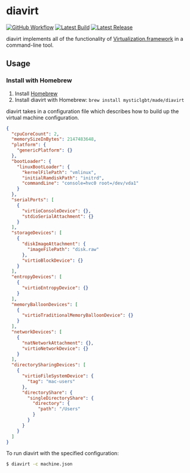 # diavirt

[![GitHub Workflow](https://github.com/mysticlgbt/diavirt/actions/workflows/macos.yml/badge.svg)](https://github.com/mysticlgbt/diavirt/actions/workflows/macos.yml)
[![Latest Build](https://shields.io/badge/download-nightly-blue)](https://nightly.link/mysticlgbt/diavirt/workflows/macos/main/diavirt)
[![Latest Release](https://shields.io/github/v/release/mysticlgbt/diavirt?display_name=tag&sort=semver)](https://github.com/mysticlgbt/diavirt/releases/latest)

diavirt implements all of the functionality of [Virtualization.framework](https://developer.apple.com/documentation/virtualization) in a command-line tool.

## Usage

### Install with Homebrew

1. Install [Homebrew](https://brew.sh)
2. Install diavirt with Homebrew: `brew install mysticlgbt/made/diavirt`

diavirt takes in a configuration file which describes how to build up the virtual machine configuration.

```json
{
  "cpuCoreCount": 2,
  "memorySizeInBytes": 2147483648,
  "platform": {
    "genericPlatform": {}
  },
  "bootLoader": {
    "linuxBootLoader": {
      "kernelFilePath": "vmlinux",
      "initialRamdiskPath": "initrd",
      "commandLine": "console=hvc0 root=/dev/vda1"
    }
  },
  "serialPorts": [
    {
      "virtioConsoleDevice": {},
      "stdioSerialAttachment": {}
    }
  ],
  "storageDevices": [
    {
      "diskImageAttachment": {
        "imageFilePath": "disk.raw"
      },
      "virtioBlockDevice": {}
    }
  ],
  "entropyDevices": [
    {
      "virtioEntropyDevice": {}
    }
  ],
  "memoryBalloonDevices": [
    {
      "virtioTraditionalMemoryBalloonDevice": {}
    }
  ],
  "networkDevices": [
    {
      "natNetworkAttachment": {},
      "virtioNetworkDevice": {}
    }
  ],
  "directorySharingDevices": [
    {
      "virtioFileSystemDevice": {
        "tag": "mac-users"
      },
      "directoryShare": {
        "singleDirectoryShare": {
          "directory": {
            "path": "/Users"
          }
        }
      }
    }
  ]
}
```

To run diavirt with the specified configuration:

```sh
$ diavirt -c machine.json
```

